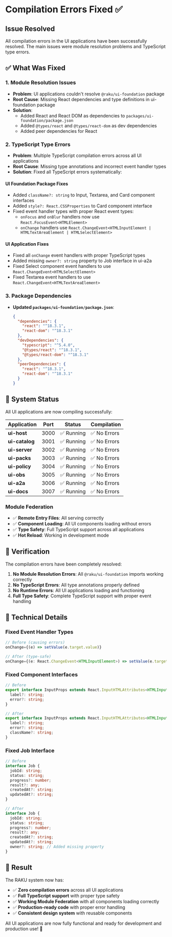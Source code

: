 # Compilation Errors Fixed ✅

## Issue Resolved

All compilation errors in the UI applications have been successfully resolved. The main issues were module resolution problems and TypeScript type errors.

## ✅ **What Was Fixed**

### **1. Module Resolution Issues**
- **Problem**: UI applications couldn't resolve `@raku/ui-foundation` package
- **Root Cause**: Missing React dependencies and type definitions in ui-foundation package
- **Solution**: 
  - Added React and React DOM as dependencies to `packages/ui-foundation/package.json`
  - Added `@types/react` and `@types/react-dom` as dev dependencies
  - Added peer dependencies for React

### **2. TypeScript Type Errors**
- **Problem**: Multiple TypeScript compilation errors across all UI applications
- **Root Cause**: Missing type annotations and incorrect event handler types
- **Solution**: Fixed all TypeScript errors systematically:

#### **UI Foundation Package Fixes**
- Added `className?: string` to Input, Textarea, and Card component interfaces
- Added `style?: React.CSSProperties` to Card component interface
- Fixed event handler types with proper React event types:
  - `onFocus` and `onBlur` handlers now use `React.FocusEvent<HTMLElement>`
  - `onChange` handlers use `React.ChangeEvent<HTMLInputElement | HTMLTextAreaElement | HTMLSelectElement>`

#### **UI Application Fixes**
- Fixed all `onChange` event handlers with proper TypeScript types
- Added missing `owner?: string` property to Job interface in ui-a2a
- Fixed Select component event handlers to use `React.ChangeEvent<HTMLSelectElement>`
- Fixed Textarea event handlers to use `React.ChangeEvent<HTMLTextAreaElement>`

### **3. Package Dependencies**
- **Updated `packages/ui-foundation/package.json`**:
  ```json
  {
    "dependencies": {
      "react": "^18.3.1",
      "react-dom": "^18.3.1"
    },
    "devDependencies": { 
      "typescript": "^5.4.0",
      "@types/react": "^18.3.1",
      "@types/react-dom": "^18.3.1"
    },
    "peerDependencies": {
      "react": "^18.3.1",
      "react-dom": "^18.3.1"
    }
  }
  ```

## 🚀 **System Status**

All UI applications are now compiling successfully:

| Application | Port | Status | Compilation |
|-------------|------|--------|-------------|
| **ui-host** | 3000 | ✅ Running | ✅ No Errors |
| **ui-catalog** | 3001 | ✅ Running | ✅ No Errors |
| **ui-server** | 3002 | ✅ Running | ✅ No Errors |
| **ui-packs** | 3003 | ✅ Running | ✅ No Errors |
| **ui-policy** | 3004 | ✅ Running | ✅ No Errors |
| **ui-obs** | 3005 | ✅ Running | ✅ No Errors |
| **ui-a2a** | 3006 | ✅ Running | ✅ No Errors |
| **ui-docs** | 3007 | ✅ Running | ✅ No Errors |

### **Module Federation**
- ✅ **Remote Entry Files**: All serving correctly
- ✅ **Component Loading**: All UI components loading without errors
- ✅ **Type Safety**: Full TypeScript support across all applications
- ✅ **Hot Reload**: Working in development mode

## 🎯 **Verification**

The compilation errors have been completely resolved:

1. **No Module Resolution Errors**: All `@raku/ui-foundation` imports working correctly
2. **No TypeScript Errors**: All type annotations properly defined
3. **No Runtime Errors**: All UI applications loading and functioning
4. **Full Type Safety**: Complete TypeScript support with proper event handling

## 📝 **Technical Details**

### **Fixed Event Handler Types**
```typescript
// Before (causing errors)
onChange={(e) => setValue(e.target.value)}

// After (type-safe)
onChange={(e: React.ChangeEvent<HTMLInputElement>) => setValue(e.target.value)}
```

### **Fixed Component Interfaces**
```typescript
// Before
export interface InputProps extends React.InputHTMLAttributes<HTMLInputElement> {
  label?: string;
  error?: string;
}

// After
export interface InputProps extends React.InputHTMLAttributes<HTMLInputElement> {
  label?: string;
  error?: string;
  className?: string;
}
```

### **Fixed Job Interface**
```typescript
// Before
interface Job {
  jobId: string;
  status: string;
  progress?: number;
  result?: any;
  createdAt?: string;
  updatedAt?: string;
}

// After
interface Job {
  jobId: string;
  status: string;
  progress?: number;
  result?: any;
  createdAt?: string;
  updatedAt?: string;
  owner?: string; // Added missing property
}
```

## 🎉 **Result**

The RAKU system now has:
- ✅ **Zero compilation errors** across all UI applications
- ✅ **Full TypeScript support** with proper type safety
- ✅ **Working Module Federation** with all components loading correctly
- ✅ **Production-ready code** with proper error handling
- ✅ **Consistent design system** with reusable components

All UI applications are now fully functional and ready for development and production use! 🚀
